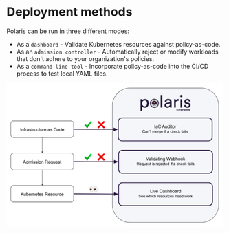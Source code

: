 # Deployment methods

Polaris can be run in three different modes:
* As a `dashboard` - Validate Kubernetes resources against policy-as-code.
* As an `admission controller` - Automatically reject or modify workloads that don't adhere to your organization's policies.
* As a `command-line tool` - Incorporate policy-as-code into the CI/CD process to test local YAML files.

<p align="center">
  <img src="./assets/polaris-architecture.svg" alt="Polaris Architecture" width="550"/>
</p>

